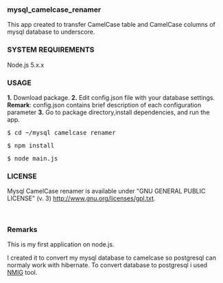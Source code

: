 <h3>mysql_camelcase_renamer</h3>

<p>This app created to transfer CamelCase table and CamelCase columns of mysql database to underscore.</p>

<h3>SYSTEM REQUIREMENTS</h3>

Node.js 5.x.x

<h3>USAGE</h3>

<b>1.</b> Download package.
<b>2.</b> Edit config.json file with your database settings.
  &nbsp;&nbsp;
   <b>Remark</b>:
config.json contains brief description of each configuration parameter
<b>3.</b> Go to package directory,install dependencies, and run the app.
<pre>$ cd ~/mysql_camelcase_renamer</pre>
<pre>$ npm install</pre>
<pre>$ node main.js</pre>


<h3>LICENSE</h3>

Mysql CamelCase renamer is available under "GNU GENERAL PUBLIC LICENSE" (v. 3)
http://www.gnu.org/licenses/gpl.txt.


  &nbsp;&nbsp;
  
<h3>Remarks</h3>
This is my first application on node.js.

I created it to convert my mysql database to camelcase so postgresql can normaly work with hibernate. To convert database to postgresql i used [NMIG](https://github.com/AnatolyUss/nmig) tool.
